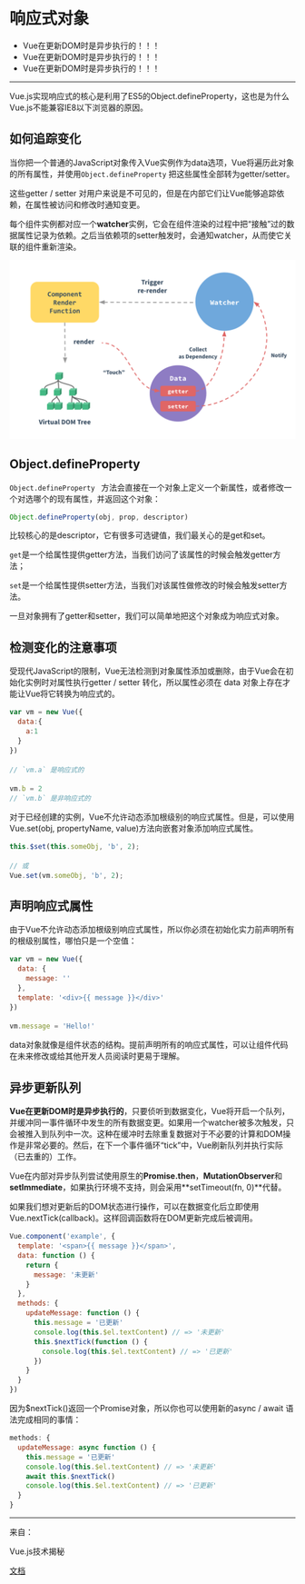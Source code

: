 # 响应式对象

- Vue在更新DOM时是异步执行的！！！
- Vue在更新DOM时是异步执行的！！！
- Vue在更新DOM时是异步执行的！！！

---

Vue.js实现响应式的核心是利用了ES5的Object.defineProperty，这也是为什么Vue.js不能兼容IE8以下浏览器的原因。

## 如何追踪变化

当你把一个普通的JavaScript对象传入Vue实例作为data选项，Vue将遍历此对象的所有属性，并使用```Object.defineProperty``` 把这些属性全部转为getter/setter。

这些getter / setter 对用户来说是不可见的，但是在内部它们让Vue能够追踪依赖，在属性被访问和修改时通知变更。

每个组件实例都对应一个**watcher**实例，它会在组件渲染的过程中把“接触”过的数据属性记录为依赖。之后当依赖项的setter触发时，会通知watcher，从而使它关联的组件重新渲染。

![](data.png)

## Object.defineProperty

```Object.defineProperty ``` 方法会直接在一个对象上定义一个新属性，或者修改一个对选哪个的现有属性，并返回这个对象：

```js
Object.defineProperty(obj, prop, descriptor)
```

比较核心的是descriptor，它有很多可选键值，我们最关心的是get和set。

```get```是一个给属性提供getter方法，当我们访问了该属性的时候会触发getter方法；

```set```是一个给属性提供setter方法，当我们对该属性做修改的时候会触发setter方法。

一旦对象拥有了getter和setter，我们可以简单地把这个对象成为响应式对象。

## 检测变化的注意事项

受现代JavaScript的限制，Vue无法检测到对象属性添加或删除，由于Vue会在初始化实例时对属性执行getter / setter 转化，所以属性必须在 data 对象上存在才能让Vue将它转换为响应式的。

```js
var vm = new Vue({
  data:{
    a:1
  }
})

// `vm.a` 是响应式的

vm.b = 2
// `vm.b` 是非响应式的
```

对于已经创建的实例，Vue不允许动态添加根级别的响应式属性。但是，可以使用Vue.set(obj, propertyName, value)方法向嵌套对象添加响应式属性。

```js
this.$set(this.someObj, 'b', 2);

// 或
Vue.set(vm.someObj, 'b', 2);
```

## 声明响应式属性

由于Vue不允许动态添加根级别响应式属性，所以你必须在初始化实力前声明所有的根级别属性，哪怕只是一个空值：

```js
var vm = new Vue({
  data: {
  	message: ''
  },
  template: '<div>{{ message }}</div>'
})

vm.message = 'Hello!'
```

data对象就像是组件状态的结构。提前声明所有的响应式属性，可以让组件代码在未来修改或给其他开发人员阅读时更易于理解。

## 异步更新队列

**Vue在更新DOM时是异步执行的**，只要侦听到数据变化，Vue将开启一个队列，并缓冲同一事件循环中发生的所有数据变更。如果用一个watcher被多次触发，只会被推入到队列中一次。这种在缓冲时去除重复数据对于不必要的计算和DOM操作是非常必要的。然后，在下一个事件循环“tick”中，Vue刷新队列并执行实际（已去重的）工作。

Vue在内部对异步队列尝试使用原生的**Promise.then**，**MutationObserver**和**setImmediate**，如果执行环境不支持，则会采用**setTimeout(fn, 0)**代替。

如果我们想对更新后的DOM状态进行操作，可以在数据变化后立即使用Vue.nextTick(callback)。这样回调函数将在DOM更新完成后被调用。

```js
Vue.component('example', {
  template: '<span>{{ message }}</span>',
  data: function () {
    return {
      message: '未更新'
    }
  },
  methods: {
    updateMessage: function () {
      this.message = '已更新'
      console.log(this.$el.textContent) // => '未更新'
      this.$nextTick(function () {
        console.log(this.$el.textContent) // => '已更新'
      })
    }
  }
})
```

因为$nextTick()返回一个Promise对象，所以你也可以使用新的async / await 语法完成相同的事情：

```js
methods: {
  updateMessage: async function () {
    this.message = '已更新'
    console.log(this.$el.textContent) // => '未更新'
    await this.$nextTick()
    console.log(this.$el.textContent) // => '已更新'
  }
}
```

---

来自：

Vue.js技术揭秘

[文档](https://cn.vuejs.org/v2/guide/reactivity.html)



